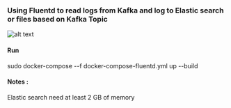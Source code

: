 ### Using Fluentd to read logs from Kafka and log to Elastic search or files based on Kafka Topic 

![alt text](https://github.com/ragoob/fluentd_logging_kafka/blob/master/Digram22.png?raw=true)

 #### Run 
  sudo docker-compose --f docker-compose-fluentd.yml up --build
 #### Notes :
  Elastic search need at least 2 GB of memory 
  
